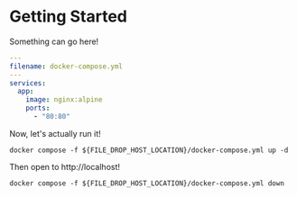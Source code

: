 # Getting Started

Something can go here!

```yaml
---
filename: docker-compose.yml
---
services:
  app:
    image: nginx:alpine
    ports:
      - "80:80"
```

Now, let's actually run it!

```bash-exec
docker compose -f ${FILE_DROP_HOST_LOCATION}/docker-compose.yml up -d
```

Then open to http://localhost!


```bash-exec
docker compose -f ${FILE_DROP_HOST_LOCATION}/docker-compose.yml down
```

